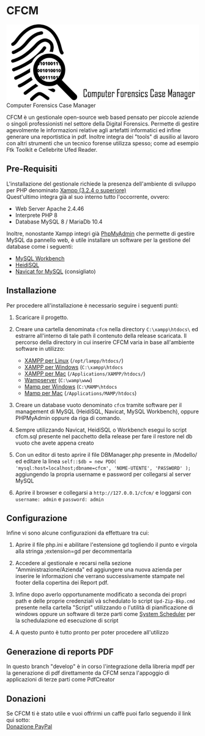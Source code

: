 # CFCM
<img src=/images/logo.png height='200px' alt='logo'>
Computer Forensics Case Manager<br>

<p>CFCM è un gestionale open-source web based pensato per piccole aziende o singoli professionisti nel settore della Digital Forensics. Permette di gestire agevolmente le informazioni relative agli artefatti informatici ed infine generare una reportistica in pdf.
Inoltre integra dei "tools" di ausilio al lavoro con altri strumenti che un tecnico forense utilizza spesso; come ad esempio Ftk Toolkit e Cellebrite Ufed Reader.</p>
<h2>Pre-Requisiti</h2>
<p>L'installazione del gestionale richiede la presenza dell'ambiente di sviluppo per PHP denominato <a href="https://www.apachefriends.org/download.html" rel="nofollow">Xampp (3.2.4 o superiore)</a><br>
  Quest'ultimo integra già al suo interno tutto l'occorrente, ovvero:</p>
  <ul>
    <li>Web Server Apache 2.4.46</li>
    <li>Interprete PHP 8</li>
    <li>Database MySQL 8 / MariaDb 10.4</li>
  </ul>
<p>Inoltre, nonostante Xampp integri già <a href="https://www.phpmyadmin.net/" rel="nofollow">PhpMyAdmin</a> che permette di gestire MySQL da pannello web, è utile installare un software per la gestione del database come i seguenti:</p>
<ul>
  <li><a href="https://www.mysql.com/products/workbench/" rel="nofollow">MySQL Workbench</a>
  <li><a href="https://www.heidisql.com/" rel="nofollow">HeidiSQL</a></li>
  <li><a href="https://navicat.com/en/products/navicat-for-mysql" rel="nofollow">Navicat for MySQL</a> (consigliato)</li>
</ul>

<h2>Installazione</h2>
Per procedere all'installazione è necessario seguire i seguenti punti:
<ol>
<li>
<p>Scaricare il progetto.</p>
</li>

<li>
  <p>Creare una cartella denominata <code>cfcm</code> nella directory <code>C:\xampp\htdocs\</code> ed estrarre all'interno di tale path il contenuto della release scaricata. Il percorso della directory in cui inserire CFCM varia in base all'ambiente software in utilizzo:</p>
  <ul>
    <li><a href="https://www.apachefriends.org">XAMPP per Linux</a> (<code>/opt/lampp/htdocs/</code>)</li>
    <li><a href="https://www.apachefriends.org">XAMPP per Windows</a> (<code>C:\xampp\htdocs</code></li>
    <li><a href="https://www.apachefriends.org">XAMPP per Mac</a> (<code>/Applications/XAMPP/htdocs/</code>)</li>
    <li><a href="https://www.wampserver.com">Wampserver</a> (<code>C:\wamp\www</code>)</li>
    <li><a href="https://www.mamp.info">Mamp per Windows</a> (<code>C:\MAMP\htdocs</code></li>
    <li><a href="https://www.mamp.info">Mamp per Mac</a> (<code>/Applications/MAMP/htdocs</code>)</li>
  </ul>
</li>

<li>
  <p>Creare un database vuoto denominato <code>cfcm</code> tramite software per il management di MySQL (HeidiSQL, Navicat, MySQL Workbench), oppure PHPMyAdmin oppure da riga di comando.</p>
</li>
<li>
<p>Sempre utilizzando Navicat, HeidiSQL o Workbench esegui lo script cfcm.sql presente nel pacchetto della release per fare il restore nel db vuoto che avete appena creato</p>
</li>
<li>
<p>Con un editor di testo aprire il file DBManager.php presente in /Modello/ ed editare la linea <code>self::$db = new PDO( 'mysql:host=localhost;dbname=cfcm', 'NOME-UTENTE', 'PASSWORD' );</code> aggiungendo la propria username e password per collegarsi al server MySQL</p>
</li>
<li>
  <p>Aprire il browser e collegarsi a <code>http://127.0.0.1/cfcm/</code> e loggarsi con <code>username: admin</code> e <code>password: admin</code></p>
</li>
</ol>

<h2>Configurazione</h2>
Infine vi sono alcune configurazioni da effettuare tra cui:
<ol>
<li>Aprire il file php.ini e abilitare l'estensione gd togliendo il punto e virgola alla stringa ;extension=gd per decommentarla</li>
<li>
    <p>Accedere al gestionale e recarsi nella sezione "Amministrazione/Azienda" ed aggiungere una nuova azienda per inserire le 
      informazioni che verrano successivamente stampate nel footer della copertina dei Report pdf.</p>
</li>

<li>
    <p>Infine dopo averlo opportunamente modificato a seconda dei propri path e delle proprie credenziali và schedulato lo script <code>Upd-Zip-Bkp.cmd</code> presente nella cartella "Script" utilizzando o l'utilità di pianificazione di windows oppure un software di terze parti come <a href="https://www.splinterware.com/products/scheduler.html" target="_blank">System Scheduler</a> per la schedulazione ed esecuzione di script</p>
  </li>
  <li>
    <p>A questo punto è tutto pronto per poter procedere all'utilizzo</p>
  </li>
</ol>

<h2>Generazione di reports PDF</h2>
<p>In questo branch "develop" è in corso l'integrazione della libreria mpdf per la generazione di pdf direttamente da CFCM senza l'appoggio di applicazioni di terze parti come PdfCreator</p>

<h2>Donazioni</h2>
<p>
  Se CFCM ti è stato utile e vuoi offrirmi un caffè puoi farlo seguendo il link qui sotto: <br> 
  <a href="https://www.paypal.com/donate?hosted_button_id=7D5ZJXRNCYUJC" target="_blank">Donazione PayPal</a>
</p>

